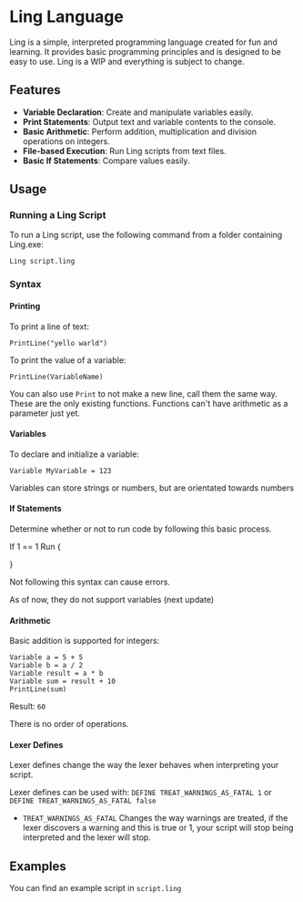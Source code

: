 
# Ling Language

Ling is a simple, interpreted programming language created for fun and learning. It provides basic programming principles and is designed to be easy to use. Ling is a WIP and everything is subject to change.

## Features

- **Variable Declaration**: Create and manipulate variables easily.
- **Print Statements**: Output text and variable contents to the console.
- **Basic Arithmetic**: Perform addition, multiplication and division operations on integers.
- **File-based Execution**: Run Ling scripts from text files.
- **Basic If Statements**: Compare values easily.

## Usage

### Running a Ling Script

To run a Ling script, use the following command from a folder containing Ling.exe:

```
Ling script.ling
```

### Syntax

#### Printing

To print a line of text:

```
PrintLine("yello warld")
```

To print the value of a variable:

```
PrintLine(VariableName)
```

You can also use `Print` to not make a new line, call them the same way.
These are the only existing functions.
Functions can't have arithmetic as a parameter just yet.

#### Variables

To declare and initialize a variable:

```
Variable MyVariable = 123

```

Variables can store strings or numbers, but are orientated towards numbers

#### If Statements

Determine whether or not to run code by following this basic process.

If 1 == 1 Run
{

}

Not following this syntax can cause errors.

As of now, they do not support variables (next update)

#### Arithmetic

Basic addition is supported for integers:

```
Variable a = 5 + 5
Variable b = a / 2
Variable result = a * b
Variable sum = result + 10
PrintLine(sum)
```
Result: `60`

There is no order of operations.

#### Lexer Defines
Lexer defines change the way the lexer behaves when interpreting your script.

Lexer defines can be used with:
`DEFINE TREAT_WARNINGS_AS_FATAL 1`
or
`DEFINE TREAT_WARNINGS_AS_FATAL false`

 - `TREAT_WARNINGS_AS_FATAL`
	 Changes the way warnings are treated, if the lexer discovers a warning and this is true or 1, your script will stop being interpreted and the lexer will stop.

## Examples

You can find an example script in `script.ling`